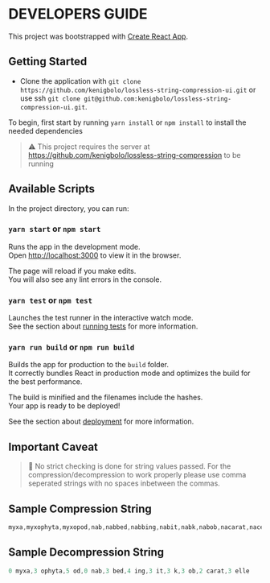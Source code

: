 # DEVELOPERS GUIDE
This project was bootstrapped with [Create React App](https://github.com/facebook/create-react-app).

## Getting Started

- Clone the application with
  `git clone https://github.com/kenigbolo/lossless-string-compression-ui.git` or use
  ssh `git clone git@github.com:kenigbolo/lossless-string-compression-ui.git`.

To begin, first start by running `yarn install` or `npm install` to install the needed dependencies

> ⚠️ This project requires the server at https://github.com/kenigbolo/lossless-string-compression to be running

## Available Scripts

In the project directory, you can run:

### `yarn start` or `npm start`

Runs the app in the development mode.<br>
Open [http://localhost:3000](http://localhost:3000) to view it in the browser.

The page will reload if you make edits.<br>
You will also see any lint errors in the console.

### `yarn test` or `npm test`

Launches the test runner in the interactive watch mode.<br>
See the section about [running tests](https://facebook.github.io/create-react-app/docs/running-tests) for more information.

### `yarn run build` or `npm run build`

Builds the app for production to the `build` folder.<br>
It correctly bundles React in production mode and optimizes the build for the best performance.

The build is minified and the filenames include the hashes.<br>
Your app is ready to be deployed!

See the section about [deployment](https://facebook.github.io/create-react-app/docs/deployment) for more information.

## Important Caveat
> 🚨 No strict checking is done for string values passed. For the compression/decompression to work properly please use
> comma seperated strings with no spaces inbetween the commas.

## Sample Compression String

```javascript
myxa,myxophyta,myxopod,nab,nabbed,nabbing,nabit,nabk,nabob,nacarat,nacelle
```

## Sample Decompression String

```javascript
0 myxa,3 ophyta,5 od,0 nab,3 bed,4 ing,3 it,3 k,3 ob,2 carat,3 elle
```